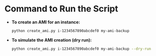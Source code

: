 # Command to Run the Script

- **To create an AMI for an instance:**

  ```bash
  python create_ami.py i-1234567890abcdef0 my-ami-backup
  ```

- **To simulate the AMI creation (dry run):**

  ```bash
  python create_ami.py i-1234567890abcdef0 my-ami-backup --dry-run
  ```
